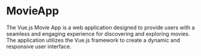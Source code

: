 # MovieApp
The Vue.js Movie App is a web application designed to provide users with a seamless and engaging experience for discovering and exploring movies. The application utilizes the Vue.js framework to create a dynamic and responsive user interface.
